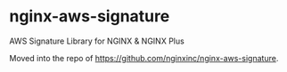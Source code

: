 # nginx-aws-signature
AWS Signature Library for NGINX &amp; NGINX Plus

Moved into the repo of https://github.com/nginxinc/nginx-aws-signature.
